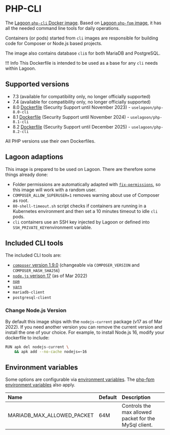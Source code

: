 # PHP-CLI

The [Lagoon `php-cli` Docker image](https://github.com/uselagoon/lagoon-images/blob/main/images/php-cli). Based on [Lagoon `php-fpm` image](./php-fpm.md), it has all the needed command line tools for daily operations.

Containers \(or pods\) started from `cli` images are responsible for building code for Composer or Node.js based projects.

The image also contains database `cli`s for both MariaDB and PostgreSQL.

!!! Info
    This Dockerfile is intended to be used as a base for any `cli` needs within Lagoon.

## Supported versions

* 7.3 \(available for compatibility only, no longer officially supported\)
* 7.4 \(available for compatibility only, no longer officially supported\)
* 8.0 [Dockerfile](https://github.com/uselagoon/lagoon-images/blob/main/images/php-cli/8.0.Dockerfile) (Security Support until November 2023) - `uselagoon/php-8.0-cli`
* 8.1 [Dockerfile](https://github.com/uselagoon/lagoon-images/blob/main/images/php-cli/8.1.Dockerfile) (Security Support until November 2024) - `uselagoon/php-8.1-cli`
* 8.2 [Dockerfile](https://github.com/uselagoon/lagoon-images/blob/main/images/php-cli/8.2.Dockerfile) (Security Support until December 2025) - `uselagoon/php-8.2-cli`

All PHP versions use their own Dockerfiles.

## Lagoon adaptions

This image is prepared to be used on Lagoon. There are therefore some things already done:

* Folder permissions are automatically adapted with [`fix-permissions`](https://github.com/uselagoon/lagoon-images/blob/main/images/commons/fix-permissions), so this image will work with a random user.
* `COMPOSER_ALLOW_SUPERUSER=1` removes warning about use of Composer as root.
* `80-shell-timeout.sh` script checks if containers are running in a Kubernetes environment and then set a 10 minutes timeout to idle `cli` pods.
* `cli` containers use an SSH key injected by Lagoon or defined into `SSH_PRIVATE_KEY`environment variable.

## Included CLI tools

The included CLI tools are:

* [`composer` version 1.9.0](https://getcomposer.org/) \(changeable via `COMPOSER_VERSION` and `COMPOSER_HASH_SHA256`\)
* [`node.js` verison 17](https://nodejs.org/en/) \(as of Mar 2022\)
* [`npm`](https://www.npmjs.com/)
* [`yarn`](https://yarnpkg.com/lang/en/)
* `mariadb-client`
* `postgresql-client`

### Change Node.js Version

By default this image ships with the `nodejs-current` package \(v17 as of Mar 2022\). If you need another version you can remove the current version and install the one of your choice. For example, to install Node.js 16, modify your dockerfile to include:

```bash title="Update Node.js version"
RUN apk del nodejs-current \
    && apk add --no-cache nodejs=~16
```

## Environment variables

Some options are configurable via [environment
variables](../using-lagoon-advanced/environment-variables.md). The [php-fpm
environment variables](php-fpm.md#environment-variables) also apply.

| Name                       | Default | Description                                           |
| :------------------------- | :------ | :---------------------------------------------------- |
| MARIADB_MAX_ALLOWED_PACKET | 64M     | Controls the max allowed packet for the MySql client. |
